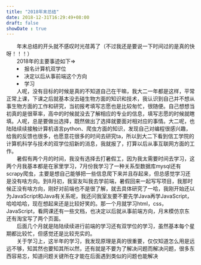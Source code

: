 ```yaml
---
title: "2018年末总结"
date: 2018-12-31T16:29:49+08:00
draft: false
showDate : true
---
```

<div style="text-indent:2em">
年末总结的开头就不感叹时光荏苒了（不过我还是要说一下时间过的是真的快呀！！！）
</div>
<div style="text-indent:2em">
2018年的主要事迹如下=>
<li>报名计算机双学位
<li>决定以后从事前端这个方向
<li>学习
</div>
<div style="text-indent:2em">
人呢，没有目标的时候是真的不知道自己在干嘛，我大二一年都是这样，平常正常上课，下课之后就基本没去碰生物方面的知识和技术，我认识到自己并不想从事生物方面的工作和研究，当初报考填写志愿也是比较匆忙，很随便。自己想想当初真的是很草率，高中的时候就没去了解相应的专业的信息，填写志愿的时候就瞎填。人呢，总是要做出选择，既然做出了选择就要面对相对应的事情。大二呢，也陆陆续续接触计算机语言python、爬虫方面的知识，发现自己对编程很感兴趣，给我的反馈也很多，也愿意花很多的时间去研究ta，所以到大二下看到信工学院的计算机科学与技术的双学位招新的消息，我就报了，打算以后从事互联网方面的工作。
</div>
<div style="text-indent:2em">
暑假有两个月的时间，我没有选择去打暑假工，因为我太需要时间去学习，这两个月我基本都是在家里学习，7月份我学习了一种关系型数据库mysql还有scrapy爬虫，主要是想自己能够把一些信息爬下来并且存起来，但总感觉学习还是没有啥方向。到8月初，我室友叫我去学前端，暑假回来一起写写项目，我那时候正没有啥方向，刚好对前端也不是很了解，就去具体研究了一哈，我刚开始还以为JavaScript和Java有关系呢，我还问我室友要不要先学Java再学JavaScript，哈哈哈哈，现在想起来还是比较好笑的。那一个月就学习html，css，JavaScript，看网课还有一些文档，也决定以后就从事前端方向，月末模仿京东还有淘宝写了两个页面。
</div>
<div style="text-indent:2em">
后面几个月就是陆陆续续进行前端的学习还有双学位的学习，虽然基本每个星期都比较忙，但感觉还是比较充实的。
</div>
<div style="text-indent:2em">
关于学习上，这半年的学习，我发现原理是真的很重要，仅仅知道怎么用是远远不够，知其然也要知其所以然，还有就是不要为了解决问题而解决问题，很多东西容易忘，知道问题关键所在才能在后面遇到类似的问题也能解决
</div>
